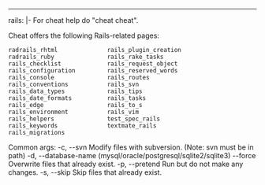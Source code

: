 --- 
rails: |-
  For cheat help do "cheat cheat".
  
  Cheat offers the following Rails-related pages:
  
    radrails_rhtml              rails_plugin_creation 
    radrails_ruby               rails_rake_tasks      
    rails_checklist             rails_request_object  
    rails_configuration         rails_reserved_words  
    rails_console               rails_routes          
    rails_conventions           rails_svn             
    rails_data_types            rails_tips            
    rails_date_formats          rails_tasks           
    rails_edge                  rails_to_s            
    rails_environment           rails_vim             
    rails_helpers               test_spec_rails       
    rails_keywords              textmate_rails        
    rails_migrations
  
  Common args:
    -c, --svn     Modify files with subversion. (Note: svn must be in path)
    -d, --database-name (mysql/oracle/postgresql/sqlite2/sqlite3)
        --force   Overwrite files that already exist.
    -p, --pretend Run but do not make any changes.
    -s, --skip    Skip files that already exist.
